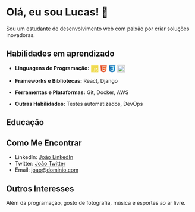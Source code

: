 # Olá, eu sou Lucas! 👋

Sou um estudante de desenvolvimento web com paixão por criar soluções inovadoras.

## Habilidades em aprendizado
- **Linguagens de Programação:**
  <img align="center" alt="" height="20" width="20" src="https://raw.githubusercontent.com/devicons/devicon/master/icons/javascript/javascript-plain.svg">
  <img align="center" alt="" height="20" width="20" src="https://raw.githubusercontent.com/devicons/devicon/master/icons/html5/html5-original.svg">
  <img align="center" alt="" height="20" width="20" src="https://raw.githubusercontent.com/devicons/devicon/master/icons/css3/css3-original.svg">
  <img align="center" alt="" height="20" width="20" src="https://github.com/user-attachments/assets/fd055eba-1055-4720-bc08-c85f74875ed7">

- **Frameworks e Bibliotecas:** React, Django
- **Ferramentas e Plataformas:** Git, Docker, AWS
- **Outras Habilidades:** Testes automatizados, DevOps

## Educação


## Como Me Encontrar
- LinkedIn: [João LinkedIn](https://www.linkedin.com/in/joao/)
- Twitter: [João Twitter](https://twitter.com/joao)
- Email: [joao@dominio.com](mailto:joao@dominio.com)

## Outros Interesses
Além da programação, gosto de fotografia, música e esportes ao ar livre.
